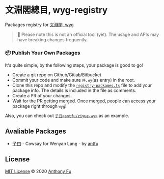 # 文淵閣總目, wyg-registry

Packages registry for [文淵閣, wyg](https://github.com/antfu/wyg)

> 🚧 Please note this is not an official tool (yet). The usage and APIs may have breaking changes frequently.

### 📦 Publish Your Own Packages

It's quite simple, by the following steps, your package is good to go!

- Create a git repo on Github/Gitlab/Bitbucket
- Commit your code and make sure `序.wy`(as entry) in the root.
- Clone this repo and modify the [`registry-packages.ts`](https://github.com/antfu/wyg-registry/blob/master/registry-packages.ts) file to add your package info. The details is included in the file as comments.
- Create a PR of your changes.
- Wait for the PR getting merged. Once merged, people can access your package right through `wyg`!

Also, you can check out [`子曰<antfu/ziyue-wy>`](https://github.com/antfu/ziyue-wy) as an example.

## Avaliable Packages

<!--GENERATED_DO_NOT_MODIFY-->
<!--package_list_start-->

- [子曰](https://github.com/antfu/ziyue-wy/tree/master) - Cowsay for Wenyan Lang - by [antfu](https://github.com/antfu>)

<!--package_list_end-->

## License

[MIT License](https://github.com/antfu/wyg-registry/blob/master/LICENSE) © 2020 [Anthony Fu](https://github.com/antfu)
